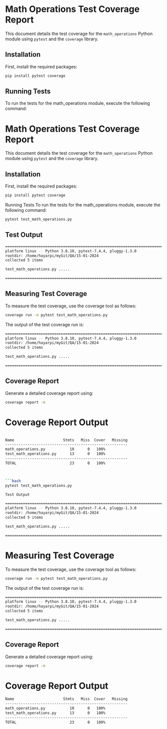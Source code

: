 # Math Operations Test Coverage Report

This document details the test coverage for the `math_operations` Python module using `pytest` and the `coverage` library.

## Installation

First, install the required packages:

```bash
pip install pytest coverage
```

## Running Tests
To run the tests for the math_operations module, execute the following command:
# Math Operations Test Coverage Report

This document details the test coverage for the `math_operations` Python module using `pytest` and the `coverage` library.

## Installation

First, install the required packages:

```bash
pip install pytest coverage
```

Running Tests
To run the tests for the math_operations module, execute the following command:

```bash
pytest test_math_operations.py
```

## Test Output
```bash
=========================================================================================== test session starts ===========================================================================================
platform linux -- Python 3.8.10, pytest-7.4.4, pluggy-1.3.0
rootdir: /home/hayarpi/myGit/QA/15-01-2024
collected 5 items                                                                                                                                                                                         

test_math_operations.py .....                                                                                                                                                                       [100%]

============================================================================================ 5 passed in 0.01s ============================================================================================
```

## Measuring Test Coverage
To measure the test coverage, use the coverage tool as follows:
```bash
coverage run -m pytest test_math_operations.py
```

The output of the test coverage run is:
```bash
=========================================================================================== test session starts ===========================================================================================
platform linux -- Python 3.8.10, pytest-7.4.4, pluggy-1.3.0
rootdir: /home/hayarpi/myGit/QA/15-01-2024
collected 5 items                                                                                                                                                                                         

test_math_operations.py .....                                                                                                                                                                       [100%]

============================================================================================ 5 passed in 0.01s ============================================================================================
```

## Coverage Report
Generate a detailed coverage report using:
```bash
coverage report -m
```

# Coverage Report Output
```bash

Name                      Stmts   Miss  Cover   Missing
-------------------------------------------------------
math_operations.py           10      0   100%
test_math_operations.py      13      0   100%
-------------------------------------------------------
TOTAL                        23      0   100%



```bash
pytest test_math_operations.py

Test Output

=========================================================================================== test session starts ===========================================================================================
platform linux -- Python 3.8.10, pytest-7.4.4, pluggy-1.3.0
rootdir: /home/hayarpi/myGit/QA/15-01-2024
collected 5 items                                                                                                                                                                                         

test_math_operations.py .....                                                                                                                                                                       [100%]

============================================================================================ 5 passed in 0.01s ============================================================================================

```

# Measuring Test Coverage
To measure the test coverage, use the coverage tool as follows:
```bash
coverage run -m pytest test_math_operations.py
```

The output of the test coverage run is:
```bash
=========================================================================================== test session starts ===========================================================================================
platform linux -- Python 3.8.10, pytest-7.4.4, pluggy-1.3.0
rootdir: /home/hayarpi/myGit/QA/15-01-2024
collected 5 items                                                                                                                                                                                         

test_math_operations.py .....                                                                                                                                                                       [100%]

============================================================================================ 5 passed in 0.01s ============================================================================================
```

## Coverage Report
Generate a detailed coverage report using:
```bash
coverage report -m
```

# Coverage Report Output

```bash
Name                      Stmts   Miss  Cover   Missing
-------------------------------------------------------
math_operations.py           10      0   100%
test_math_operations.py      13      0   100%
-------------------------------------------------------
TOTAL                        23      0   100%
```


